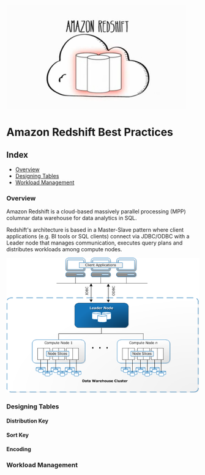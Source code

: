 ![alt text](static/redshift-logo.png "REDSHIFT")

# Amazon Redshift Best Practices

## Index

* [Overview](#overview)
* [Designing Tables](#designing-tables)
* [Workload Management](#workload-management)

### Overview

Amazon Redshift is a cloud-based massively parallel processing (MPP) columnar data warehouse for data analytics in SQL.

Redshift's architecture is based in a Master-Slave pattern where client applications (e.g. BI tools or SQL clients) connect via JDBC/ODBC with
a Leader node that manages communication, executes query plans and distributes workloads among compute nodes.

![alt text](static/redshift-architecture.png "REDSHIFT")

### Designing Tables

#### Distribution Key

#### Sort Key

#### Encoding

### Workload Management
